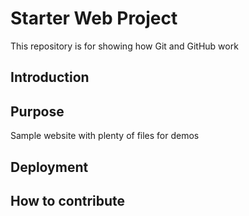 # Starter Web Project

This repository is for showing how Git and GitHub work

## Introduction

## Purpose

Sample website with plenty of files for demos

## Deployment


## How to contribute
